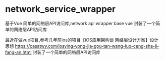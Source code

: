 # network_service_wrapper
基于Vue 简单的网络层API访问库,network api wrapper base vue 封装了一个简单的网络层API访问库

最近在做vue项目,参考几年前ios的项目【iOS应用架构谈 网络层设计方案】设计思想
https://casatwy.com/iosying-yong-jia-gou-tan-wang-luo-ceng-she-ji-fang-an.html
封装了一个简单的网络层API访问库
